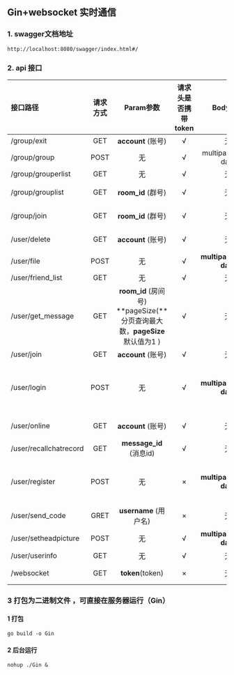 ##  **Gin+websocket 实时通信**



### 1. swagger文档地址

```
http://localhost:8080/swagger/index.html#/
```



### 2. api 接口

| 接口路径               | 请求方式 |                          Param参数                           | 请求头是否携带token |        Body类型         |                           Body参数                           | 返回数据类型     | 接口说明       |
| :--------------------- | :------: | :----------------------------------------------------------: | :-----------------: | :---------------------: | :----------------------------------------------------------: | ---------------- | -------------- |
| /group/exit            |   GET    |                      **account** (账号)                      |          √          |           无            |                              无                              | application/json | 退出群聊       |
| /group/group           |   POST   |                              无                              |          √          |   multipart/form-data   |                             info                             | application/json | 创建群聊       |
| /group/grouperlist     |   GET    |                              无                              |          √          |           无            |                              无                              | application/json | 群列表         |
| /group/grouplist       |   GET    |                      **room_id** (群号)                      |          √          |           无            |                              无                              | application/json | 获取群成员列表 |
| /group/join            |   GET    |                      **room_id** (群号)                      |          √          |           无            |                              无                              | application/json | 加入群聊列表   |
| /user/delete           |   GET    |                      **account** (账号)                      |          √          |           无            |                              无                              | application/json | 删除好友列表   |
| /user/file             |   POST   |                              无                              |          √          | **multipart/form-data** |                     表单的name **file**                      | application/json | 上传文件       |
| /user/friend_list      |   GET    |                              无                              |          √          |           无            |                              无                              | application/json | 好友列表       |
| /user/get_message      |   GET    | **room_id** (房间号)  **pageSize(**分页查询最大数，**pageSize**默认值为1 ) |          √          |           无            |                              无                              | application/json | 聊天记录       |
| /user/join             |   GET    |                      **account** (账号)                      |          √          |           无            |                              无                              | application/json | 添加好友       |
| /user/login            |   POST   |                              无                              |          √          | **multipart/form-data** | **username** (用户名) **password(**密码)   **code**(验证码)  | application/json | 登录           |
| /user/online           |   GET    |                      **account** (账号)                      |          √          |           无            |                              无                              | application/json | 好友在线状态   |
| /user/recallchatrecord |   GET    |                   **message_id** (消息id)                    |          √          |           无            |                              无                              | application/json | 消息撤回       |
| /user/register         |   POST   |                              无                              |          ×          | **multipart/form-data** | **username**（用户名）   **password** (密码)       **email**(邮箱) | application/json | 注册           |
| /user/send_code        |   GRET   |                    **username** (用户名)                     |          ×          |           无            |                              无                              | application/json | 获取验证码     |
| /user/setheadpicture   |   POST   |                              无                              |          √          | **multipart/form-data** |                 表单的name为**HeadPicture**                  | application/json | 上传头像       |
| /user/userinfo         |   GET    |                              无                              |          √          |           无            |                              无                              | application/json | 个人信息       |
| /websocket        |   GET    |                       **token**(token)                       |          ×          |           无            |                              无                              | application/json | websocket连接  |



### 3 打包为二进制文件 ，可直接在服务器运行（Gin）

#### 1 打包

```
go build -o Gin
```

#### 2 后台运行

```
nohup ./Gin &
```

